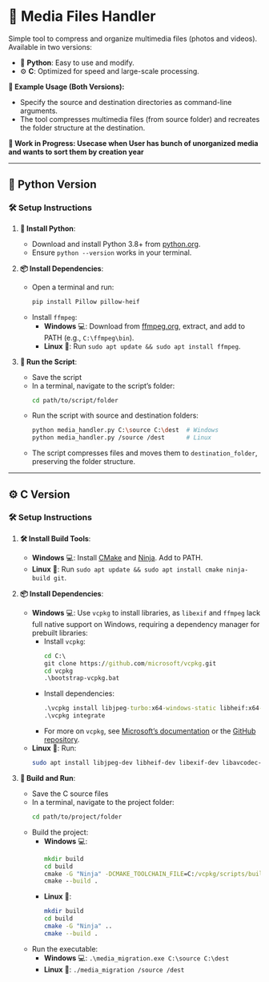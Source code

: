 # 📁 Media Files Handler

Simple tool to compress and organize multimedia files (photos and videos). Available in two versions:  
- 🐍 **Python**: Easy to use and modify.  
- ⚙️ **C**: Optimized for speed and large-scale processing.

**📸 Example Usage (Both Versions):**  
- Specify the source and destination directories as command-line arguments.  
- The tool compresses multimedia files (from source folder) and recreates the folder structure at the destination.

**🚧 Work in Progress: Usecase when User has bunch of unorganized media and wants to sort them by creation year**

---

## 🐍 Python Version

### 🛠️ Setup Instructions

1. **🐍 Install Python**:  
   - Download and install Python 3.8+ from [python.org](https://www.python.org/downloads/).  
   - Ensure `python --version` works in your terminal.

2. **📦 Install Dependencies**:  
   - Open a terminal and run:  
     ```bash
     pip install Pillow pillow-heif
     ```  
   - Install `ffmpeg`:  
     - **Windows** 💻: Download from [ffmpeg.org](https://ffmpeg.org/download.html), extract, and add to PATH (e.g., `C:\ffmpeg\bin`).  
     - **Linux** 🐧: Run `sudo apt update && sudo apt install ffmpeg`.

3. **🚀 Run the Script**:  
   - Save the script
   - In a terminal, navigate to the script’s folder:  
     ```bash
     cd path/to/script/folder
     ```  
   - Run the script with source and destination folders:  
     ```bash
     python media_handler.py C:\source C:\dest  # Windows
     python media_handler.py /source /dest      # Linux
     ```  
   - The script compresses files and moves them to `destination_folder`, preserving the folder structure.

---

## ⚙️ C Version

### 🛠️ Setup Instructions

1. **🛠️ Install Build Tools**:  
   - **Windows** 💻: Install [CMake](https://cmake.org/download/) and [Ninja](https://ninja-build.org/). Add to PATH.  
   - **Linux** 🐧: Run `sudo apt update && sudo apt install cmake ninja-build git`.

2. **📦 Install Dependencies**:  
   - **Windows** 💻: Use `vcpkg` to install libraries, as `libexif` and `ffmpeg` lack full native support on Windows, requiring a dependency manager for prebuilt libraries:  
     - Install `vcpkg`:  
       ```cmd
       cd C:\
       git clone https://github.com/microsoft/vcpkg.git
       cd vcpkg
       .\bootstrap-vcpkg.bat
       ```  
     - Install dependencies:  
       ```cmd
       .\vcpkg install libjpeg-turbo:x64-windows-static libheif:x64-windows-static libexif:x64-windows-static ffmpeg:x64-windows-static
       .\vcpkg integrate
       ```  
     - For more on `vcpkg`, see [Microsoft’s documentation](https://learn.microsoft.com/en-us/vcpkg/) or the [GitHub repository](https://github.com/microsoft/vcpkg).  
   - **Linux** 🐧: Run:  
     ```bash
     sudo apt install libjpeg-dev libheif-dev libexif-dev libavcodec-dev libavformat-dev libavutil-dev libswscale-dev
     ```

3. **🚀 Build and Run**:  
   - Save the C source files
   - In a terminal, navigate to the project folder:  
     ```bash
     cd path/to/project/folder
     ```  
   - Build the project:  
     - **Windows** 💻:  
       ```cmd
       mkdir build
       cd build
       cmake -G "Ninja" -DCMAKE_TOOLCHAIN_FILE=C:/vcpkg/scripts/buildsystems/vcpkg.cmake ..
       cmake --build .
       ```  
     - **Linux** 🐧:  
       ```bash
       mkdir build
       cd build
       cmake -G "Ninja" ..
       cmake --build .
       ```  
   - Run the executable:  
     - **Windows** 💻: `.\media_migration.exe C:\source C:\dest`  
     - **Linux** 🐧: `./media_migration /source /dest`